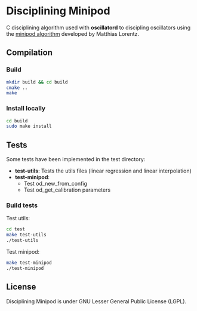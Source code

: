 # Disciplining Minipod

C disciplining algorithm used with **oscillatord** to discipling oscillators using the [minipod algorithm](https://bitbucket.org/spectracom/minipod/src/master/) developed by Matthias Lorentz.

## Compilation

### Build

```bash
mkdir build && cd build
cmake ..
make
```

### Install locally

``` bash
cd build
sudo make install

```

## Tests

Some tests have been implemented in the test directory:

- **test-utils**: Tests the utils files (linear regression and linear interpolation)
- **test-minipod**:
  - Test od_new_from_config
  - Test od_get_calibration parameters

### Build tests

Test utils:

``` bash
cd test
make test-utils
./test-utils
```

Test minipod:

``` bash
make test-minipod
./test-minipod
```

## License

Disciplining Minipod is under GNU Lesser General Public License (LGPL).
